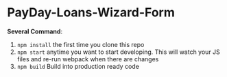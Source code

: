 # PayDay-Loans-Wizard-Form

**Several Command**:
1. `npm install` the first time you clone this repo
2. `npm start` anytime you want to start developing. This will watch your JS files and re-run webpack when there are changes
3. `npm build` Build into production ready code
